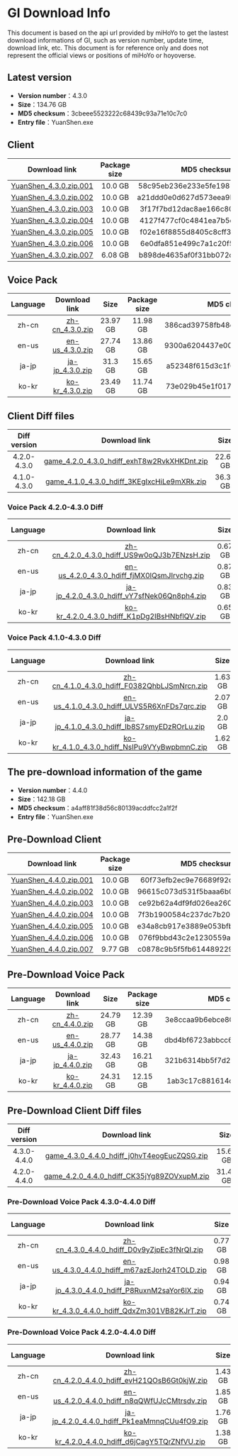 # GI Download Info

This document is based on the api url provided by miHoYo to get the lastest download informations of GI, such as version number, update time, download link, etc. This document is for reference only and does not represent the official views or positions of miHoYo or hoyoverse.

## Latest version

- **Version number**：4.3.0
- **Size**：134.76 GB
- **MD5 checksum**：3cbeee5523222c68439c93a71e10c7c0
- **Entry file**：YuanShen.exe

## Client

| Download link | Package size | MD5 checksum |
| :---: | :---: | :---: |
| [YuanShen_4.3.0.zip.001](https://autopatchcn.yuanshen.com/client_app/download/pc_zip/20231208190455_Hej85Uh2vkx38Tia/YuanShen_4.3.0.zip.001) | 10.0 GB | 58c95eb236e233e5fe1981eea98c42d8 |
| [YuanShen_4.3.0.zip.002](https://autopatchcn.yuanshen.com/client_app/download/pc_zip/20231208190455_Hej85Uh2vkx38Tia/YuanShen_4.3.0.zip.002) | 10.0 GB | a21ddd0e0d627d573eea9bd80e1b5546 |
| [YuanShen_4.3.0.zip.003](https://autopatchcn.yuanshen.com/client_app/download/pc_zip/20231208190455_Hej85Uh2vkx38Tia/YuanShen_4.3.0.zip.003) | 10.0 GB | 3f17f7bd12dac8ae166c8043792fe94b |
| [YuanShen_4.3.0.zip.004](https://autopatchcn.yuanshen.com/client_app/download/pc_zip/20231208190455_Hej85Uh2vkx38Tia/YuanShen_4.3.0.zip.004) | 10.0 GB | 4127f477cf0c4841ea7b5d8a574fb0e8 |
| [YuanShen_4.3.0.zip.005](https://autopatchcn.yuanshen.com/client_app/download/pc_zip/20231208190455_Hej85Uh2vkx38Tia/YuanShen_4.3.0.zip.005) | 10.0 GB | f02e16f8855d8405c8cff306889708be |
| [YuanShen_4.3.0.zip.006](https://autopatchcn.yuanshen.com/client_app/download/pc_zip/20231208190455_Hej85Uh2vkx38Tia/YuanShen_4.3.0.zip.006) | 10.0 GB | 6e0dfa851e499c7a1c20f516fc1c115c |
| [YuanShen_4.3.0.zip.007](https://autopatchcn.yuanshen.com/client_app/download/pc_zip/20231208190455_Hej85Uh2vkx38Tia/YuanShen_4.3.0.zip.007) | 6.08 GB | b898de4635af0f31bb072dbc725ebd5d |

## Voice Pack

| Language | Download link | Size | Package size | MD5 checksum |
| :---: | :---: | :---: | :---: | :---: |
| zh-cn | [zh-cn_4.3.0.zip](https://autopatchcn.yuanshen.com/client_app/download/pc_zip/20231208190455_Hej85Uh2vkx38Tia/Audio_Chinese_4.3.0.zip) | 23.97 GB | 11.98 GB | 386cad39758fb48c18b26aae6e20eb81 |
| en-us | [en-us_4.3.0.zip](https://autopatchcn.yuanshen.com/client_app/download/pc_zip/20231208190455_Hej85Uh2vkx38Tia/Audio_English(US)_4.3.0.zip) | 27.74 GB | 13.86 GB | 9300a6204437e00af871f7209484aba1 |
| ja-jp | [ja-jp_4.3.0.zip](https://autopatchcn.yuanshen.com/client_app/download/pc_zip/20231208190455_Hej85Uh2vkx38Tia/Audio_Japanese_4.3.0.zip) | 31.3 GB | 15.65 GB | a52348f615d3c1f6254f2a2bca7aa40d |
| ko-kr | [ko-kr_4.3.0.zip](https://autopatchcn.yuanshen.com/client_app/download/pc_zip/20231208190455_Hej85Uh2vkx38Tia/Audio_Korean_4.3.0.zip) | 23.49 GB | 11.74 GB | 73e029b45e1f017c35ef44463a3bfa33 |

## Client Diff files

| Diff version | Download link | Size | Package size | MD5 checksum |
| :---: | :---: | :---: | :---: | :---: |
| 4.2.0-4.3.0 | [game_4.2.0_4.3.0_hdiff_exhT8w2RvkXHKDnt.zip](https://autopatchcn.yuanshen.com/client_app/update/hk4e_cn/17/game_4.2.0_4.3.0_hdiff_exhT8w2RvkXHKDnt.zip) | 22.62 GB | 11.13 GB | 64411CD9D6F0E5A5A1C6DB9E81E559D6 |
| 4.1.0-4.3.0 | [game_4.1.0_4.3.0_hdiff_3KEgIxcHiLe9mXRk.zip](https://autopatchcn.yuanshen.com/client_app/update/hk4e_cn/17/game_4.1.0_4.3.0_hdiff_3KEgIxcHiLe9mXRk.zip) | 36.36 GB | 17.98 GB | 6D893CA74AD87D05064B77E1E732AF31 |

### Voice Pack  4.2.0-4.3.0 Diff

| Language | Download link | Size | Package size | MD5 checksum |
| :---: | :---: | :---: | :---: | :---: |
| zh-cn | [zh-cn_4.2.0_4.3.0_hdiff_US9w0oQJ3b7ENzsH.zip](https://autopatchcn.yuanshen.com/client_app/update/hk4e_cn/17/zh-cn_4.2.0_4.3.0_hdiff_US9w0oQJ3b7ENzsH.zip) | 0.67 GB | 0.31 GB | 3E967A64F8837EA6C98474EE0A2EFDAB |
| en-us | [en-us_4.2.0_4.3.0_hdiff_fjMX0lQsmJIrvchg.zip](https://autopatchcn.yuanshen.com/client_app/update/hk4e_cn/17/en-us_4.2.0_4.3.0_hdiff_fjMX0lQsmJIrvchg.zip) | 0.87 GB | 0.41 GB | A08ACEB1FFE58528CEE289B4D87D2672 |
| ja-jp | [ja-jp_4.2.0_4.3.0_hdiff_vY7sfNek06Qn8ph4.zip](https://autopatchcn.yuanshen.com/client_app/update/hk4e_cn/17/ja-jp_4.2.0_4.3.0_hdiff_vY7sfNek06Qn8ph4.zip) | 0.83 GB | 0.38 GB | 255DC3A5476AC2384823362C4216B95C |
| ko-kr | [ko-kr_4.2.0_4.3.0_hdiff_K1pDg2IBsHNbflQV.zip](https://autopatchcn.yuanshen.com/client_app/update/hk4e_cn/17/ko-kr_4.2.0_4.3.0_hdiff_K1pDg2IBsHNbflQV.zip) | 0.65 GB | 0.3 GB | 815C30E05E58818A06DF535653ADF8AD |

### Voice Pack  4.1.0-4.3.0 Diff

| Language | Download link | Size | Package size | MD5 checksum |
| :---: | :---: | :---: | :---: | :---: |
| zh-cn | [zh-cn_4.1.0_4.3.0_hdiff_F0382QhbLJSmNrcn.zip](https://autopatchcn.yuanshen.com/client_app/update/hk4e_cn/17/zh-cn_4.1.0_4.3.0_hdiff_F0382QhbLJSmNrcn.zip) | 1.63 GB | 0.75 GB | 366A7BDED4498A3E7BF77FD2CB308EA3 |
| en-us | [en-us_4.1.0_4.3.0_hdiff_ULVS5R6XnFDs7qrc.zip](https://autopatchcn.yuanshen.com/client_app/update/hk4e_cn/17/en-us_4.1.0_4.3.0_hdiff_ULVS5R6XnFDs7qrc.zip) | 2.07 GB | 0.99 GB | CA9039C1497920CF5C55DE89864A57B0 |
| ja-jp | [ja-jp_4.1.0_4.3.0_hdiff_Ib8S7smyEDzROrLu.zip](https://autopatchcn.yuanshen.com/client_app/update/hk4e_cn/17/ja-jp_4.1.0_4.3.0_hdiff_Ib8S7smyEDzROrLu.zip) | 2.0 GB | 0.9 GB | 0459AA034AC0E672F8A9FCEBEA9DF4E7 |
| ko-kr | [ko-kr_4.1.0_4.3.0_hdiff_NsIPu9VYyBwpbmnC.zip](https://autopatchcn.yuanshen.com/client_app/update/hk4e_cn/17/ko-kr_4.1.0_4.3.0_hdiff_NsIPu9VYyBwpbmnC.zip) | 1.62 GB | 0.76 GB | 4C74322968ADEFB8D9DE88CB3343FD7B |

## The pre-download information of the game

- **Version number**：4.4.0
- **Size**：142.18 GB
- **MD5 checksum**：a4aff81f38d56c80139acddfcc2a1f2f
- **Entry file**：YuanShen.exe

## Pre-Download Client

| Download link | Package size | MD5 checksum |
| :---: | :---: | :---: |
| [YuanShen_4.4.0.zip.001](https://autopatchcn.yuanshen.com/client_app/download/pc_zip/20240119183624_htNiHcgyl05jgCo9/YuanShen_4.4.0.zip.001) | 10.0 GB | 60f73efb2ec9e76689f92cf1734ce7dd |
| [YuanShen_4.4.0.zip.002](https://autopatchcn.yuanshen.com/client_app/download/pc_zip/20240119183624_htNiHcgyl05jgCo9/YuanShen_4.4.0.zip.002) | 10.0 GB | 96615c073d531f5baaa6b0d22080ec73 |
| [YuanShen_4.4.0.zip.003](https://autopatchcn.yuanshen.com/client_app/download/pc_zip/20240119183624_htNiHcgyl05jgCo9/YuanShen_4.4.0.zip.003) | 10.0 GB | ce92b62a4df9fd026ea2600820d4374a |
| [YuanShen_4.4.0.zip.004](https://autopatchcn.yuanshen.com/client_app/download/pc_zip/20240119183624_htNiHcgyl05jgCo9/YuanShen_4.4.0.zip.004) | 10.0 GB | 7f3b1900584c237dc7b20b17a87878f4 |
| [YuanShen_4.4.0.zip.005](https://autopatchcn.yuanshen.com/client_app/download/pc_zip/20240119183624_htNiHcgyl05jgCo9/YuanShen_4.4.0.zip.005) | 10.0 GB | e34a8cb917e3889e053bfb484e518778 |
| [YuanShen_4.4.0.zip.006](https://autopatchcn.yuanshen.com/client_app/download/pc_zip/20240119183624_htNiHcgyl05jgCo9/YuanShen_4.4.0.zip.006) | 10.0 GB | 076f9bbd43c2e1230559ae9c4a6f2c95 |
| [YuanShen_4.4.0.zip.007](https://autopatchcn.yuanshen.com/client_app/download/pc_zip/20240119183624_htNiHcgyl05jgCo9/YuanShen_4.4.0.zip.007) | 9.77 GB | c0878c9b5f5fb614489229b485ad6036 |

## Pre-Download Voice Pack

| Language | Download link | Size | Package size | MD5 checksum |
| :---: | :---: | :---: | :---: | :---: |
| zh-cn | [zh-cn_4.4.0.zip](https://autopatchcn.yuanshen.com/client_app/download/pc_zip/20240119183624_htNiHcgyl05jgCo9/Audio_Chinese_4.4.0.zip) | 24.79 GB | 12.39 GB | 3e8ccaa9b6ebce80d60b3553a7a4a452 |
| en-us | [en-us_4.4.0.zip](https://autopatchcn.yuanshen.com/client_app/download/pc_zip/20240119183624_htNiHcgyl05jgCo9/Audio_English(US)_4.4.0.zip) | 28.77 GB | 14.38 GB | dbd4bf6723abbcc61b539230429226e3 |
| ja-jp | [ja-jp_4.4.0.zip](https://autopatchcn.yuanshen.com/client_app/download/pc_zip/20240119183624_htNiHcgyl05jgCo9/Audio_Japanese_4.4.0.zip) | 32.43 GB | 16.21 GB | 321b6314bb5f7d2da8d526a822b6dc3a |
| ko-kr | [ko-kr_4.4.0.zip](https://autopatchcn.yuanshen.com/client_app/download/pc_zip/20240119183624_htNiHcgyl05jgCo9/Audio_Korean_4.4.0.zip) | 24.31 GB | 12.15 GB | 1ab3c17c881614c095057fbc2d5ffa96 |

## Pre-Download Client Diff files

| Diff version | Download link | Size | Package size | MD5 checksum |
| :---: | :---: | :---: | :---: | :---: |
| 4.3.0-4.4.0 | [game_4.3.0_4.4.0_hdiff_j0hvT4eogEucZQSG.zip](https://autopatchcn.yuanshen.com/client_app/update/hk4e_cn/17/game_4.3.0_4.4.0_hdiff_j0hvT4eogEucZQSG.zip) | 15.69 GB | 7.61 GB | CB6E6FA6747B8EA1B887EE16350D7784 |
| 4.2.0-4.4.0 | [game_4.2.0_4.4.0_hdiff_CK35jYg89ZOVxupM.zip](https://autopatchcn.yuanshen.com/client_app/update/hk4e_cn/17/game_4.2.0_4.4.0_hdiff_CK35jYg89ZOVxupM.zip) | 31.46 GB | 15.5 GB | 8062ADAE93BFEE0EB558B0C0637407BB |

### Pre-Download Voice Pack  4.3.0-4.4.0 Diff

| Language | Download link | Size | Package size | MD5 checksum |
| :---: | :---: | :---: | :---: | :---: |
| zh-cn | [zh-cn_4.3.0_4.4.0_hdiff_D0v9yZjpEc3fNrQI.zip](https://autopatchcn.yuanshen.com/client_app/update/hk4e_cn/17/zh-cn_4.3.0_4.4.0_hdiff_D0v9yZjpEc3fNrQI.zip) | 0.77 GB | 0.36 GB | 5E4B38A8D1A5E61F1C0F7FD69BEA3323 |
| en-us | [en-us_4.3.0_4.4.0_hdiff_m67azEJorh24TOLD.zip](https://autopatchcn.yuanshen.com/client_app/update/hk4e_cn/17/en-us_4.3.0_4.4.0_hdiff_m67azEJorh24TOLD.zip) | 0.98 GB | 0.46 GB | 9430833F1DBC7BE3E5BB4B33765FB00C |
| ja-jp | [ja-jp_4.3.0_4.4.0_hdiff_P8RuxnM2saYor6lX.zip](https://autopatchcn.yuanshen.com/client_app/update/hk4e_cn/17/ja-jp_4.3.0_4.4.0_hdiff_P8RuxnM2saYor6lX.zip) | 0.94 GB | 0.43 GB | BF9920F111DFA345318DE7B9759588EE |
| ko-kr | [ko-kr_4.3.0_4.4.0_hdiff_QdxZm301VB82KJrT.zip](https://autopatchcn.yuanshen.com/client_app/update/hk4e_cn/17/ko-kr_4.3.0_4.4.0_hdiff_QdxZm301VB82KJrT.zip) | 0.74 GB | 0.34 GB | 82A2405738DDC568669294A4373B6058 |

### Pre-Download Voice Pack  4.2.0-4.4.0 Diff

| Language | Download link | Size | Package size | MD5 checksum |
| :---: | :---: | :---: | :---: | :---: |
| zh-cn | [zh-cn_4.2.0_4.4.0_hdiff_evH21QOsB6Gt0kjW.zip](https://autopatchcn.yuanshen.com/client_app/update/hk4e_cn/17/zh-cn_4.2.0_4.4.0_hdiff_evH21QOsB6Gt0kjW.zip) | 1.43 GB | 0.67 GB | 3B9CF37BD9DA837D1EE7B4E0C82515C0 |
| en-us | [en-us_4.2.0_4.4.0_hdiff_n8qQWfUJcCMtrsdv.zip](https://autopatchcn.yuanshen.com/client_app/update/hk4e_cn/17/en-us_4.2.0_4.4.0_hdiff_n8qQWfUJcCMtrsdv.zip) | 1.85 GB | 0.88 GB | 77024D92BF810511C0671A5F412727C0 |
| ja-jp | [ja-jp_4.2.0_4.4.0_hdiff_Pk1eaMmnqCUu4fO9.zip](https://autopatchcn.yuanshen.com/client_app/update/hk4e_cn/17/ja-jp_4.2.0_4.4.0_hdiff_Pk1eaMmnqCUu4fO9.zip) | 1.76 GB | 0.81 GB | 6B782760009A94719F19BCE8433A9DFB |
| ko-kr | [ko-kr_4.2.0_4.4.0_hdiff_d6jCagY5TQrZNfVU.zip](https://autopatchcn.yuanshen.com/client_app/update/hk4e_cn/17/ko-kr_4.2.0_4.4.0_hdiff_d6jCagY5TQrZNfVU.zip) | 1.38 GB | 0.65 GB | 0DF1A248A23726E191809D4D14F901B2 |

